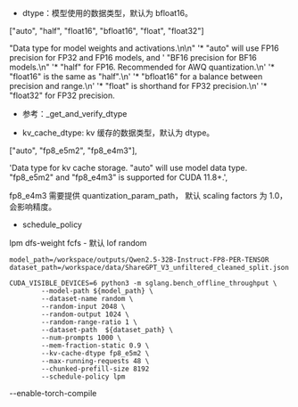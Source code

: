 



- dtype：模型使用的数据类型，默认为 bfloat16。


["auto", "half", "float16", "bfloat16", "float", "float32"]

"Data type for model weights and activations.\n\n"
'* "auto" will use FP16 precision for FP32 and FP16 models, and '
"BF16 precision for BF16 models.\n"
'* "half" for FP16. Recommended for AWQ quantization.\n'
'* "float16" is the same as "half".\n'
'* "bfloat16" for a balance between precision and range.\n'
'* "float" is shorthand for FP32 precision.\n'
'* "float32" for FP32 precision.


- 参考：_get_and_verify_dtype


- kv_cache_dtype: kv 缓存的数据类型，默认为 dtype。

["auto", "fp8_e5m2", "fp8_e4m3"],

'Data type for kv cache storage. "auto" will use model data type. "fp8_e5m2" and "fp8_e4m3" is supported for CUDA 11.8+.',



fp8_e4m3 需要提供 quantization_param_path， 默认 scaling factors 为 1.0，会影响精度。


- schedule_policy

lpm
dfs-weight
fcfs - 默认
lof
random

```
model_path=/workspace/outputs/Qwen2.5-32B-Instruct-FP8-PER-TENSOR
dataset_path=/workspace/data/ShareGPT_V3_unfiltered_cleaned_split.json

CUDA_VISIBLE_DEVICES=6 python3 -m sglang.bench_offline_throughput \
        --model-path ${model_path} \
        --dataset-name random \
        --random-input 2048 \
        --random-output 1024 \
        --random-range-ratio 1 \
        --dataset-path  ${dataset_path} \
        --num-prompts 1000 \
        --mem-fraction-static 0.9 \
        --kv-cache-dtype fp8_e5m2 \
        --max-running-requests 48 \       
        --chunked-prefill-size 8192
        --schedule-policy lpm
```

--enable-torch-compile






















